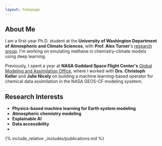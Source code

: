 ```yaml
---
layout: homepage
---
```


## About Me

I am a first-year Ph.D. student at the **University of Washington Department of Atmospheric and Climate Sciences**, with **Prof. Alex Turner**'s [research group](https://alexjturner.github.io/). I'm working on emulating methane in chemistry-climate models using deep learning.

Previously, I spent a year at **NASA Goddard Space Flight Center's** [Global Modeling and Assimilation Office](https://gmao.gsfc.nasa.gov/), where I worked with **Drs. Christoph Keller** and **Julie Nicely** on building a machine learning-based operator for chemical data assimilation in the NASA GEOS-CF modeling sysetem.

## Research Interests

- **Physics-based machine learning for Earth system modeling**
- **Atmospheric chemistry modeling**
- **Explainable AI**
- **Data accessibility**
- 
<!-- 
## News

- **[Jul. 2024]** Our paper about regression-based 1km res surface NO2 was accepted in JGR: Atmospheres! -->

{% include_relative _includes/publications.md %}
